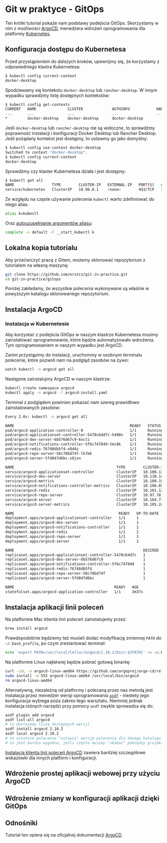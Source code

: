 # Git w praktyce - GitOps

Ten krótki tutorial pokaże nam podstawy podejścia GitOps.
Skorzystamy w nim z możliwości [ArgoCD][argocd],
menedżera wdrożeń oprogramowania dla platformy [Kubernetes][k8s].

[argocd]: https://argo-cd.readthedocs.io/en/stable/
[k8s]: https://kubernetes.io/


## Konfiguracja dostępu do Kubernetesa

Przed przystąpieniem do dalszych kroków, upewnijmy się, że korzystamy z
odpowiedniego klastra Kubernetesa:

```sh
$ kubectl config current-context
docker-desktop
```

Spodziewamy się kontekstu `docker-desktop` lub `rancher-desktop`.
W innym wypadku sprawdźmy listę dostępnych kontekstów:

```sh
$ kubectl config get-contexts
CURRENT   NAME              CLUSTER             AUTHINFO            NAMESPACE
...       ...               ...                 ...                 ...
*         docker-desktop    docker-desktop      docker-desktop
```

Jeśli `docker-desktop` lub `rancher-desktop` nie są widoczne,
to sprawdźmy poprawność instalacji i konfiguracji Docker Desktop lub Rancher Desktop.
Jeśli pożądany kontekst jest dostępny, to ustawmy go jako domyślny:

```sh
$ kubectl config use-context docker-desktop
Switched to context "docker-desktop".
$ kubectl config current-context
docker-desktop
```

Sprawdźmy czy klaster Kubernetesa działa i jest dostępny:

```sh
$ kubectl get all
NAME                 TYPE        CLUSTER-IP   EXTERNAL-IP   PORT(S)   AGE
service/kubernetes   ClusterIP   10.96.0.1    <none>        443/TCP   38m
```

Ze względu na częste używanie polecenia `kubectl` warto zdefiniować do niego alias:

```sh
alias k=kubectl
```

Oraz [autouzupełnianie argumentów aliasu](https://unix.stackexchange.com/a/224228/160506):

```sh
complete -o default -F __start_kubectl k
```


## Lokalna kopia tutorialu

Aby przećwiczyć pracę z Gitem, możemy sklonować repozytorium z tutorialem na własną maszynę:

```sh
git clone https://github.com/erszcz/git-in-practice.git
cd git-in-practice/gitops
```

Poniżej zakładamy, że wszystkie polecenia wykonywane są właśnie
w powyższym katalogu sklonowanego repozytorium.


## Instalacja ArgoCD

### Instalacja w Kubernetesie

Aby korzystać z podejścia GitOps w naszym klastrze Kubernetesa musimy zainstalować oprogramowanie,
które będzie automatyzowało wdrożenia. Tym oprogramowaniem w naszym wypadku jest ArgoCD.

Zanim przystąpimy do instalacji, uruchommy w osobnym terminalu polecenie,
które pozwoli nam na podgląd zasobów na żywo:

```sh
watch kubectl -n argocd get all
```

Następnie zainstalujmy ArgoCD w naszym klastrze:

```sh
kubectl create namespace argocd
kubectl apply -n argocd -f argocd-install.yaml
```

Terminal z podglądem powinien pokazać nam szereg prawidłowo zainstalowanych zasobów:

```sh
Every 2.0s: kubectl -n argocd get all                                                        x7.local: Fri Mar  8 16:12:13 2024

NAME                                                    READY   STATUS    RESTARTS   AGE
pod/argocd-application-controller-0                     1/1     Running   0          3m37s
pod/argocd-applicationset-controller-5478c64d7c-h498n   1/1     Running   0          3m38s
pod/argocd-dex-server-6b576d67c9-6xctz                  1/1     Running   0          3m38s
pod/argocd-notifications-controller-5f6c747849-tmc8k    1/1     Running   0          3m38s
pod/argocd-redis-76748db5f4-x8d4z                       1/1     Running   0          3m38s
pod/argocd-repo-server-58c78bd74f-lk7mk                 1/1     Running   0          3m37s
pod/argocd-server-5fd847d6bc-z8jsn                      1/1     Running   0          3m37s

NAME                                              TYPE        CLUSTER-IP       EXTERNAL-IP   PORT(S)                      AGE
service/argocd-applicationset-controller          ClusterIP   10.106.135.23    <none>        7000/TCP,8080/TCP            3m38s
service/argocd-dex-server                         ClusterIP   10.110.141.243   <none>        5556/TCP,5557/TCP,5558/TCP   3m38s
service/argocd-metrics                            ClusterIP   10.100.198.23    <none>        8082/TCP                     3m38s
service/argocd-notifications-controller-metrics   ClusterIP   10.106.65.121    <none>        9001/TCP                     3m38s
service/argocd-redis                              ClusterIP   10.101.121.116   <none>        6379/TCP                     3m38s
service/argocd-repo-server                        ClusterIP   10.97.78.223     <none>        8081/TCP,8084/TCP            3m38s
service/argocd-server                             ClusterIP   10.104.71.154    <none>        80/TCP,443/TCP               3m38s
service/argocd-server-metrics                     ClusterIP   10.105.24.202    <none>        8083/TCP                     3m38s

NAME                                               READY   UP-TO-DATE   AVAILABLE   AGE
deployment.apps/argocd-applicationset-controller   1/1     1            1           3m38s
deployment.apps/argocd-dex-server                  1/1     1            1           3m38s
deployment.apps/argocd-notifications-controller    1/1     1            1           3m38s
deployment.apps/argocd-redis                       1/1     1            1           3m38s
deployment.apps/argocd-repo-server                 1/1     1            1           3m38s
deployment.apps/argocd-server                      1/1     1            1           3m37s

NAME                                                          DESIRED   CURRENT   READY   AGE
replicaset.apps/argocd-applicationset-controller-5478c64d7c   1         1         1       3m38s
replicaset.apps/argocd-dex-server-6b576d67c9                  1         1         1       3m38s
replicaset.apps/argocd-notifications-controller-5f6c747849    1         1         1       3m38s
replicaset.apps/argocd-redis-76748db5f4                       1         1         1       3m38s
replicaset.apps/argocd-repo-server-58c78bd74f                 1         1         1       3m37s
replicaset.apps/argocd-server-5fd847d6bc                      1         1         1       3m37s

NAME                                             READY   AGE
statefulset.apps/argocd-application-controller   1/1     3m37s
```


## Instalacja aplikacji linii poleceń

Na platformie Mac klienta linii poleceń zainstalujemy przez:

```sh
brew install argocd
```

Prawdopodobnie będziemy też musieli dodać modyfikację zmiennej `PATH` do
`~/.bash_profile`, po czym zrestartować terminal:

```sh
echo 'export PATH=/usr/local/Cellar/argocd/2.10.2/bin/:${PATH}' >> ~/.bash_profile
```

Na platformie Linux najłatwiej będzie pobrać gotową binarkę:

```sh
curl -sSL -o argocd-linux-amd64 https://github.com/argoproj/argo-cd/releases/latest/download/argocd-linux-amd64
sudo install -m 555 argocd-linux-amd64 /usr/local/bin/argocd
rm argocd-linux-amd64
```

Alternatywną, niezależną od platformy i polecaną przez nas metodą jest instalacja przez
menedżer wersji oprogramowania [`asdf`](https://asdf-vm.com/) - niestety jego konfiguracja
wybiega poza zakres tego warsztatu.
Niemniej jednak instalacja różnych narzędzi przy pomocy `asdf` zwykle sprowadza się do:

```sh
asdf plugin add argocd
asdf list-all argocd
# tu dostajemy listę dostępnych wersji
asdf install argocd 2.10.2
asdf local argocd 2.10.2
# to ostatnie polecenie "ustawia" wersję polecenia dla danego katalogu / projektu,
# co jest bardzo wygodne, jeśli często musimy "skakać" pomiędzy projektami... całkiem jak na studiach ;)
```

[Instalacja klienta linii poleceń ArgoCD](https://argo-cd.readthedocs.io/en/stable/cli_installation/)
zawiera bardziej szczegółowe wskazówki dla innych platform i konfiguracji.


## Wdrożenie prostej aplikacji webowej przy użyciu ArgoCD


## Wdrożenie zmiany w konfiguracji aplikacji dzięki GitOps


## Odnośniki

Tutorial ten opiera się na oficjalnej dokumentacji [ArgoCD][argocd].
